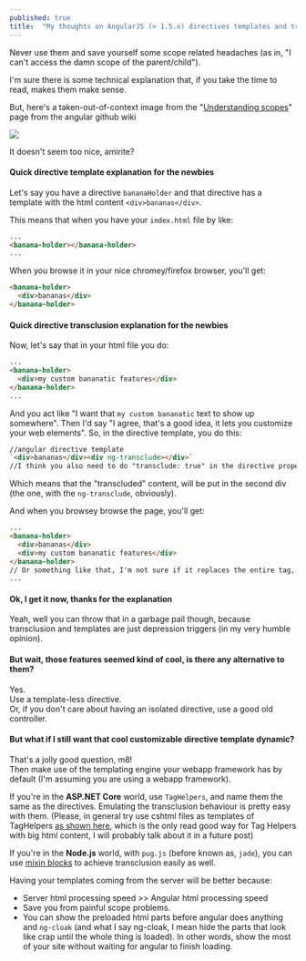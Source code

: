 ```yaml
---
published: true
title:  "My thoughts on AngularJS (> 1.5.x) directives templates and transclusion"
---
```

Never use them and save yourself some scope related headaches (as in, "I can't access the damn scope of the parent/child").  

I'm sure there is some technical explanation that, if you take the time to read, makes them make sense.

But, here's a taken-out-of-context image from the "[Understanding scopes](https://github.com/angular/angular.js/wiki/Understanding-Scopes#directives)" page from the angular github wiki

![](https://camo.githubusercontent.com/4d9a7cbb029bb29d66cbbef0f0527b2d40202d90/687474703a2f2f692e737461636b2e696d6775722e636f6d2f41684f47482e706e67)

It doesn't seem too nice, amirite?

#### Quick directive template explanation for the newbies

Let's say you have a directive `bananaHolder` and that directive has a template with the html content `<div>bananas</div>`.  

This means that when you have your `index.html` file by like:

```html
...
<banana-holder></banana-holder>
...
```

When you browse it in your nice chromey/firefox browser, you'll get: 

```html
<banana-holder>
  <div>bananas</div>
</banana-holder>
```

#### Quick directive transclusion explanation for the newbies

Now, let's say that in your html file you do:  

```html
...
<banana-holder>
  <div>my custom bananatic features</div>
</banana-holder>
...
```

And you act like "I want that `my custom bananatic` text to show up somewhere".
Then I'd say "I agree, that's a good idea, it lets you customize your web elements". So, in the directive template, you do this:  

```html
//angular directive template
`<div>bananas</div><div ng-transclude></div>` 
//I think you also need to do "transclude: true" in the directive properties
```

Which means that the "transcluded" content, will be put in the second div (the one, with the `ng-transclude`, obviously).

And when you browsey browse the page, you'll get:

```html
...
<banana-holder>
  <div>bananas</div>
  <div>my custom bananatic features</div>
</banana-holder>
// Or something like that, I'm not sure if it replaces the entire tag, or the inner html
...
```
 

#### Ok, I get it now, thanks for the explanation
Yeah, well you can throw that in a garbage pail though, because transclusion and templates are just depression triggers (in my very humble opinion).


#### But wait, those features seemed kind of cool, is there any alternative to them?

Yes.  
Use a template-less directive.   
Or, if you don't care about having an isolated directive, use a good old controller.

#### But what if I still want that cool customizable directive template dynamic?

That's a jolly good question, m8!  
Then make use of the templating engine your webapp framework has by default (I'm assuming you are using a webapp framework).  

If you're in the **ASP.NET Core** world, use `TagHelpers`, and name them the same as the directives. Emulating the transclusion behaviour is pretty easy with them. (Please, in general try use cshtml files as templates of TagHelpers [as shown here](https://stackoverflow.com/a/40443258/796608), which is the only read good way for Tag Helpers with big html content, I will probably talk about it in a future post)

If you're in the **Node.js** world, with `pug.js` (before known as, `jade`), you can use [mixin blocks](https://pugjs.org/language/mixins.html#mixin-blocks) to achieve transclusion easily as well.

Having your templates coming from the server will be better because: 
 
* Server html processing speed >> Angular html processing speed
* Save you from painful scope problems.
* You can show the preloaded html parts before angular does anything and `ng-cloak` (and what I say ng-cloak, I mean hide the parts that look like crap until the whole thing is loaded). In other words, show the most of your site without waiting for angular to finish loading.
